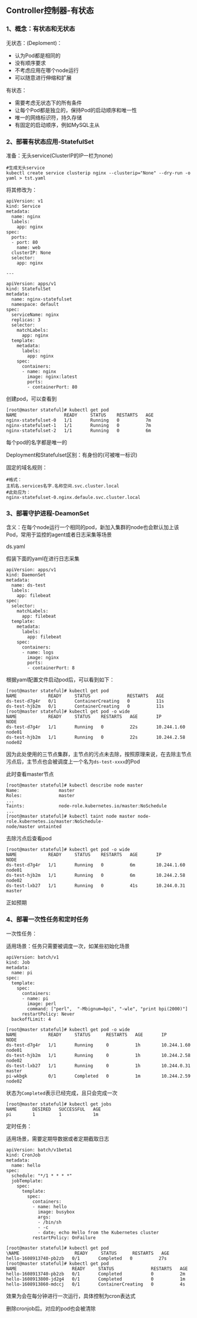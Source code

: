 ## Controller控制器-有状态

### 1、概念：有状态和无状态

无状态：(Deploment)：

- 认为Pod都是相同的
- 没有顺序要求
- 不考虑应用在哪个node运行
- 可以随意进行伸缩和扩展

有状态：

- 需要考虑无状态下的所有条件
- 让每个Pod都是独立的，保持Pod的启动顺序和唯一性
- 唯一的网络标识符，持久存储
- 有固定的启动顺序，例如MySQL主从

### 2、部署有状态应用-StatefulSet

准备：无头service(ClusterIP的IP一栏为none)

```
#生成无头service
kubectl create service clusterip nginx --clusterip="None" --dry-run -o yaml > tst.yaml
```

将其修改为：

```
apiVersion: v1
kind: Service
metadata:
  name: nginx
  labels:
    app: nginx
spec:
  ports:
  - port: 80
    name: web
  clusterIP: None
  selector:
    app: nginx

---

apiVersion: apps/v1
kind: StatefulSet
metadata:
  name: nginx-statefulset
  namespace: default
spec:
  serviceName: nginx
  replicas: 3
  selector:
    matchLabels:
      app: nginx
  template:
    metadata:
      labels:
        app: nginx
    spec:
      containers:
      - name: nginx
        image: nginx:latest
        ports:
        - containerPort: 80
```

创建pod，可以查看到

```
[root@master stateful]# kubectl get pod
NAME                  READY     STATUS    RESTARTS   AGE
nginx-statefulset-0   1/1       Running   0          7m
nginx-statefulset-1   1/1       Running   0          7m
nginx-statefulset-2   1/1       Running   0          6m
```

每个pod的名字都是唯一的

Deployment和Statefulset区别：有身份的(可被唯一标识)

固定的域名规则：

```
#格式：
主机名.services名字.名称空间.svc.cluster.local
#此处应为：
nginx-statefulset-0.nginx.defaule.svc.cluster.local
```

### 3、部署守护进程-DeamonSet

含义：在每个node运行一个相同的pod，新加入集群的node也会默认加上该Pod，常用于监控的agent或者日志采集等场景

ds.yaml

假装下面的yaml在进行日志采集

```
apiVersion: apps/v1
kind: DaemonSet
metadata:
  name: ds-test 
  labels:
    app: filebeat
spec:
  selector:
    matchLabels:
      app: filebeat
  template:
    metadata:
      labels:
        app: filebeat
    spec:
      containers:
      - name: logs
        image: nginx
        ports:
        - containerPort: 8
```

根据yaml配置文件启动pod后，可以看到如下：

```
[root@master stateful]# kubectl get pod
NAME            READY     STATUS              RESTARTS   AGE
ds-test-d7g4r   0/1       ContainerCreating   0          11s
ds-test-hjb2m   0/1       ContainerCreating   0          11s
[root@master stateful]# kubectl get pod -o wide
NAME            READY     STATUS    RESTARTS   AGE       IP            NODE
ds-test-d7g4r   1/1       Running   0          22s       10.244.1.60   node01
ds-test-hjb2m   1/1       Running   0          22s       10.244.2.58   node02
```

因为此处使用的三节点集群，主节点的污点未去除，按照原理来说，在去除主节点污点后，主节点也会被调度上一个名为`ds-test-xxxx`的Pod

此时查看master节点

```
[root@master stateful]# kubectl describe node master
Name:               master
Roles:              master
...
Taints:             node-role.kubernetes.io/master:NoSchedule
...
[root@master stateful]# kubectl taint node master node-role.kubernetes.io/master:NoSchedule-
node/master untainted
```

去除污点后查看pod

```
[root@master stateful]# kubectl get pod -o wide
NAME            READY     STATUS    RESTARTS   AGE       IP            NODE
ds-test-d7g4r   1/1       Running   0          6m        10.244.1.60   node01
ds-test-hjb2m   1/1       Running   0          6m        10.244.2.58   node02
ds-test-lxb27   1/1       Running   0          41s       10.244.0.31   master
```

正如预期

### 4、部署一次性任务和定时任务

一次性任务：

适用场景：任务只需要被调度一次，如某些初始化场景

```
apiVersion: batch/v1
kind: Job
metadata:
  name: pi
spec:
  template:
    spec:
      containers:
      - name: pi
        image: perl
        command: ["perl",  "-Mbignum=bpi", "-wle", "print bpi(2000)"]
      restartPolicy: Never
  backoffLimit: 4
```

```
[root@master stateful]# kubectl get pod -o wide
NAME            READY     STATUS      RESTARTS   AGE       IP            NODE
ds-test-d7g4r   1/1       Running     0          1h        10.244.1.60   node01
ds-test-hjb2m   1/1       Running     0          1h        10.244.2.58   node02
ds-test-lxb27   1/1       Running     0          1h        10.244.0.31   master
pi-wkbgk        0/1       Completed   0          1m        10.244.2.59   node02
```

状态为`Completed`表示已经完成，且只会完成一次

```
[root@master stateful]# kubectl get jobs
NAME      DESIRED   SUCCESSFUL   AGE
pi        1         1            1m
```

定时任务：

适用场景，需要定期导数据或者定期截取日志

```
apiVersion: batch/v1beta1
kind: CronJob
metadata:
  name: hello
spec:
  schedule: "*/1 * * * *"
  jobTemplate:
    spec:
      template:
        spec:
          containers:
          - name: hello
            image: busybox
            args:
            - /bin/sh
            - -c
            - date; echo Hello from the Kubernetes cluster
          restartPolicy: OnFailure
```

```
[root@master stateful]# kubectl get pod
\NAME                     READY     STATUS      RESTARTS   AGE
hello-1608913740-pb2zb   0/1       Completed   0          27s
[root@master stateful]# kubectl get pod
NAME                     READY     STATUS              RESTARTS   AGE
hello-1608913740-pb2zb   0/1       Completed           0          2m
hello-1608913800-jd2g4   0/1       Completed           0          1m
hello-1608913860-mdccj   0/1       ContainerCreating   0          4s
```

效果为会在每分钟进行一次运行，具体控制为cron表达式

删除cronjob后。对应的pod也会被清除